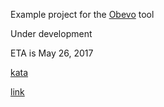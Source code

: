 Example project for the [Obevo](https://github.com/goldmansachs/obevo) tool

Under development

ETA is May 26, 2017

[kata](kata.md)


[link](kata-files/kata-step2-readme.md)
